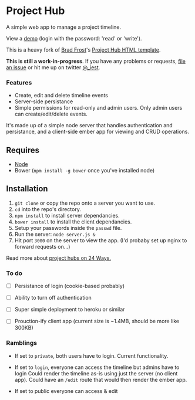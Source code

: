 # Project Hub
A simple web app to manage a project timeline.

View a [demo](http://test.iestynwilliams.net:3001/#/timeline) (login with the password: 'read' or 'write').

This is a heavy fork of [Brad Frost](http://bradfrostweb.com)'s [Project Hub HTML template](https://github.com/bradfrost/project-hub).

**This is still a work-in-progress**. If you have any problems or requests, [file an issue](https://github.com/iest/Project-Hub/issues/new) or hit me up on twitter [@_iest](http://twitter.com/_iest).

### Features

- Create, edit and delete timeline events
- Server-side persistance
- Simple permissions for read-only and admin users. Only admin users can create/edit/delete events.

It's made up of a simple node server that handles authentication and persistance, and a client-side ember app for viewing and CRUD operations.

## Requires

- [Node](http://nodejs.org)
- Bower (`npm install -g bower` once you've installed node)

## Installation

1. `git clone` or copy the repo onto a server you want to use.
2. `cd` into the repo's directory.
3. `npm install` to install server dependancies.
4. `bower install` to install the client dependancies.
5. Setup your passwords inside the `passwd` file.
6. Run the server: `node server.js &`
7. Hit port `3000` on the server to view the app. (I'd probaby set up nginx to forward requests on...)


Read more about [project hubs on 24 Ways.](http://24ways.org/2013/project-hubs/)


### To do
- [ ] Persistance of login (cookie-based probably)
- [ ] Ability to turn off authentication
- [ ] Super simple deployment to heroku or similar
- [ ] Prouction-ify client app (current size is ~1.4MB, should be more like 300KB)


### Ramblings
- If set to `private`, both users have to login.
Current functionality.

- If set to `login`, everyone can access the timeline but admins have to login
Could render the timeline as-is using just the server (no client app). Could have an `/edit` route that would then render the ember app.

- If set to public everyone can access & edit
